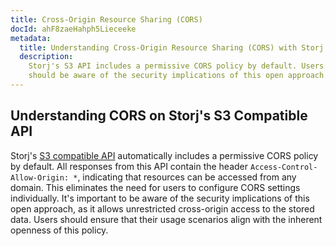 ```yaml
---
title: Cross-Origin Resource Sharing (CORS)
docId: ahF8zaeHahph5Lieceeke
metadata:
  title: Understanding Cross-Origin Resource Sharing (CORS) with Storj's S3 API
  description:
    Storj's S3 API includes a permissive CORS policy by default. Users
    should be aware of the security implications of this open approach.
---
```


## Understanding CORS on Storj's S3 Compatible API

Storj's [S3 compatible API](docId:eZ4caegh9queuQuaazoo) automatically includes a permissive CORS policy by default. All responses from this API contain the header `Access-Control-Allow-Origin: *`, indicating that resources can be accessed from any domain. This eliminates the need for users to configure CORS settings individually. It's important to be aware of the security implications of this open approach, as it allows unrestricted cross-origin access to the stored data. Users should ensure that their usage scenarios align with the inherent openness of this policy.
